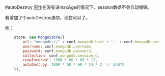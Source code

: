 #autoDestroy
[原作](https://github.com/treygriffith/connect-mongodb)在没有设maxAge的情况下，session数据不会自动销毁。

我增加了个autoDestroy选项，现在可以了。

例：
```javascript
    store: new MongoStore({
        url: "mongodb://" + conf.mongodb.host + ':' + conf.mongodb.port + '/' + conf.mongodb.db,
        username: conf.mongodb.username,
        password: conf.mongodb.password,
        collection: conf.mongodb.session_C,
        reapInterval: 1000 * 60 * 60 * 12,
        autoDestroy: 1000 * 60 * 60 * 24 * 2  // 新增项。
    }),
```
